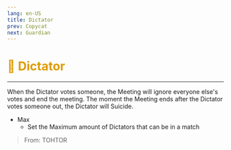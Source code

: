 ```yaml
---
lang: en-US
title: Dictator
prev: Copycat
next: Guardian
---
```


# <font color="#df9b00">🫵 <b>Dictator</b></font> <Badge text="Power" type="tip" vertical="middle"/>

***

When the Dictator votes someone, the Meeting will ignore everyone else's votes and end the meeting. The moment the Meeting ends after the Dictator votes someone out, the Dictator will Suicide.

- Max
  - Set the Maximum amount of Dictators that can be in a match

> From: TOHTOR
